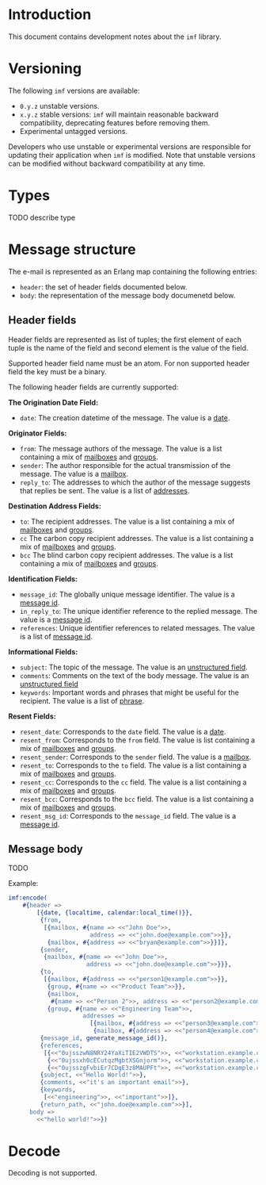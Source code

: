 # Introduction
This document contains development notes about the `imf` library.

# Versioning
The following `imf` versions are available:
- `0.y.z` unstable versions.
- `x.y.z` stable versions: `imf` will maintain reasonable backward
  compatibility, deprecating features before removing them.
- Experimental untagged versions.

Developers who use unstable or experimental versions are responsible for
updating their application when `imf` is modified. Note that
unstable versions can be modified without backward compatibility at any
time.

# Types
TODO describe type

# Message structure
The e-mail is represented as an Erlang map containing the following
entries:
- `header`: the set of header fields documented below.
- `body`: the representation of the message body documenetd below.

## Header fields
Header fields are represented as list of tuples; the first element of
each tuple is the name of the field and second element is the value of
the field.

Supported header field name must be an atom. For non supported header
field the key must be a binary.

The following header fields are currently supported:

**The Origination Date Field:**
- `date`: The creation datetime of the message. The value is a
  [date](#types).

**Originator Fields:**
- `from`: The message authors of the message. The value is a list
  containing a mix of [mailboxes](#types) and [groups](#types).
- `sender`: The author responsible for the actual transmission of the
   message. The value is a [mailbox](#types).
- `reply_to`: The addresses to which the author of the message suggests
   that replies be sent. The value is a list of [addresses](#types).

**Destination Address Fields:**
- `to`: The recipient addresses. The value is a list containing a mix
  of [mailboxes](#types) and [groups](#types).
- `cc` The carbon copy recipient addresses. The value is a list
  containing a mix of [mailboxes](#types) and [groups](#types).
- `bcc` The blind carbon copy recipient addresses. The value is a list
  containing a mix of [mailboxes](#types) and [groups](#types).

**Identification Fields:**
- `message_id`: The globally unique message identifier. The value is a
  [message id](#types).
- `in_reply_to`: The unique identifier reference to the replied
  message. The value is a [message id](#types).
- `references`: Unique identifier references to related messages. The
  value is a list of [message id](#types).

**Informational Fields:**
- `subject`: The topic of the message. The value is an [unstructured
  field](#types).
- `comments`: Comments on the text of the body message. The value is an
  [unstructured field](#types)
- `keywords`: Important words and phrases that might be useful for the
   recipient. The value is a list of [phrase](#types).

**Resent Fields:**
- `resent_date`: Corresponds to the `date` field. The value is a
  [date](#types).
- `resent_from`: Corresponds to the `from` field. The value is list
  containing a mix of [mailboxes](#types) and [groups](#types).
- `resent_sender`: Corresponds to the `sender` field. The value is a
  [mailbox](#types).
- `resent_to`: Corresponds to the `to` field. The value is a list
  containing a mix of [mailboxes](#types) and [groups](#types).
- `resent_cc`: Corresponds to the `cc` field. The value is a list
  containing a mix of [mailboxes](#types) and [groups](#types).
- `resent_bcc`: Corresponds to the `bcc` field. The value is a list
  containing a mix of [mailboxes](#types) and [groups](#types).
- `resent_msg_id`: Corresponds to the `message_id` field. The value is a
  [message id](#types).

## Message body
TODO

Example:
```erlang
imf:encode(
    #{header =>
        [{date, {localtime, calendar:local_time()}},
         {from,
          [{mailbox, #{name => <<"John Doe">>,
                       address => <<"john.doe@example.com">>}},
           {mailbox, #{address => <<"bryan@example.com">>}}]},
         {sender,
          {mailbox, #{name => <<"John Doe">>,
                      address => <<"john.doe@example.com">>}}},
         {to,
          [{mailbox, #{address => <<"person1@example.com">>}},
           {group, #{name => <<"Product Team">>}},
           {mailbox,
            #{name => <<"Person 2">>, address => <<"person2@example.com">>}},
           {group, #{name => <<"Engineering Team">>,
                     addresses =>
                       [{mailbox, #{address => <<"person3@example.com">>}},
                        {mailbox, #{address => <<"person4@example.com">>}}]}}]},
         {message_id, generate_message_id()},
         {references,
          [{<<"0ujsszwN8NRY24YaXiTIE2VWDTS">>, <<"workstation.example.com">>},
           {<<"0ujssxh0cECutqzMgbtXSGnjorm">>, <<"workstation.example.com">>},
           {<<"0ujsszgFvbiEr7CDgE3z8MAUPFt">>, <<"workstation.example.com">>}]},
         {subject, <<"Hello World!">>},
         {comments, <<"it's an important email">>},
         {keywords,
          [<<"engineering">>, <<"important">>]},
         {return_path, <<"john.doe@example.com">>}],
      body =>
        <<"hello world!">>})
```

# Decode
Decoding is not supported.
